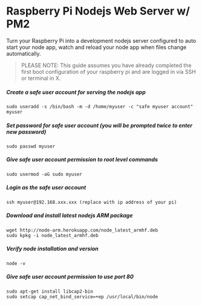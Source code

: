 # Raspberry Pi Nodejs Web Server w/ PM2

Turn your Raspberry Pi into a development nodejs server configured to auto start your node
app, watch and reload your node app when files change automatically.

> PLEASE NOTE: This guide assumes you have already completed the first boot configuration
> of your raspberry pi and are logged in via SSH or terminal in X.

##### Create a safe user account for serving the nodejs app
```
sudo useradd -s /bin/bash -m -d /home/myuser -c "safe myuser account" myuser
```

##### Set password for safe user account (you will be prompted twice to enter new password)
```
sudo passwd myuser
```

##### Give safe user account permission to root level commands
```
sudo usermod -aG sudo myuser
```

##### Login as the safe user account
```
ssh myuser@192.168.xxx.xxx (replace with ip address of your pi)
```

##### Download and install latest nodejs ARM package
```
wget http://node-arm.herokuapp.com/node_latest_armhf.deb
sudo kpkg -i node_latest_armhf.deb
```

##### Verify node installation and version
```
node -v
```

##### Give safe user account permission to use port 80
```
sudo apt-get install libcap2-bin
sudo setcap cap_net_bind_service=+ep /usr/local/bin/node
```